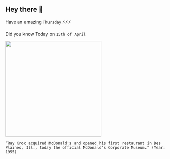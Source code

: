 ## Hey there 👋
Have an amazing `Thursday` ⚡⚡⚡

Did you know Today on `15th of April`
 
 [<img src="https://upload.wikimedia.org/wikipedia/commons/c/c6/McDonalds_Museum.jpg" width="300" />](https://en.wikipedia.org/wiki/McDonald%27s_No._1_Store_Museum) 
 ```
“Ray Kroc acquired McDonald's and opened his first restaurant in Des Plaines, Ill., today the official McDonald’s Corporate Museum.” (Year: 1955)
```
